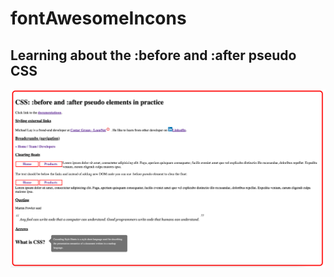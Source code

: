 # fontAwesomeIncons
## Learning about the :before and :after pseudo CSS
![alt text](https://github.com/michaelnlay/fontAwesomeIncons/blob/main/Screen%20Shot%202022-10-20%20at%202.48.36%20PM.png?raw=true)


